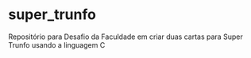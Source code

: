 # super_trunfo
Repositório para Desafio da Faculdade em criar duas cartas para Super Trunfo usando a linguagem C
